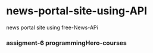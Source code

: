 # news-portal-site-using-API
news portal site  using free-News-APi 

### assigment-6 programmingHero-courses
